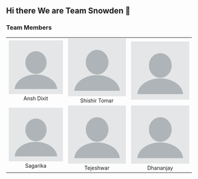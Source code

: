 ## Hi there We are Team Snowden 👋

<!--

**Here are some ideas to get you started:**

🙋‍♀️ A short introduction - what is your organization all about?
🌈 Contribution guidelines - how can the community get involved?
👩‍💻 Useful resources - where can the community find your docs? Is there anything else the community should know?
🍿 Fun facts - what does your team eat for breakfast?
🧙 Remember, you can do mighty things with the power of [Markdown](https://docs.github.com/github/writing-on-github/getting-started-with-writing-and-formatting-on-github/basic-writing-and-formatting-syntax)
-->


### Team Members

| | | |
|:-------------------------:|:-------------------------:|:-------------------------:|
|<img width="1604" alt="Ansh Dixit" src="https://github.com/SIH-2023-Team-Snowden/.github/blob/main/blank-profile-picture.png">  Ansh Dixit |  <img width="1604" alt="Shishir Tomar" src="https://github.com/SIH-2023-Team-Snowden/.github/blob/main/blank-profile-picture.png"> Shishir Tomar |<img width="1604" alt="Riya Saxena" src="https://github.com/SIH-2023-Team-Snowden/.github/blob/main/blank-profile-picture.png">|
|<img width="1604" alt="Sagarika" src="https://github.com/SIH-2023-Team-Snowden/.github/blob/main/blank-profile-picture.png">  Sagarika |  <img width="1604" alt="Tejeshwar" src="https://github.com/SIH-2023-Team-Snowden/.github/blob/main/blank-profile-picture.png"> Tejeshwar |<img width="1604" alt="Dhananjay" src="https://github.com/SIH-2023-Team-Snowden/.github/blob/main/blank-profile-picture.png"> Dhananjay|


